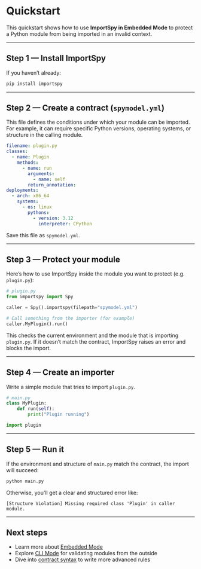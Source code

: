 # Quickstart

This quickstart shows how to use **ImportSpy in Embedded Mode** to protect a Python module from being imported in an invalid context.

---

## Step 1 — Install ImportSpy

If you haven’t already:

```bash
pip install importspy
```

---

## Step 2 — Create a contract (`spymodel.yml`)

This file defines the conditions under which your module can be imported.  
For example, it can require specific Python versions, operating systems, or structure in the calling module.

```yaml
filename: plugin.py
classes:
  - name: Plugin
    methods:
      - name: run
        arguments:
          - name: self
        return_annotation:
deployments:
  - arch: x86_64
    systems:
      - os: linux
        pythons:
          - version: 3.12
            interpreter: CPython
```

Save this file as `spymodel.yml`.

---

## Step 3 — Protect your module

Here’s how to use ImportSpy inside the module you want to protect (e.g. `plugin.py`):

```python
# plugin.py
from importspy import Spy

caller = Spy().importspy(filepath="spymodel.yml")

# Call something from the importer (for example)
caller.MyPlugin().run()
```

This checks the current environment and the module that is importing `plugin.py`.
If it doesn’t match the contract, ImportSpy raises an error and blocks the import.

---

## Step 4 — Create an importer

Write a simple module that tries to import `plugin.py`.

```python
# main.py
class MyPlugin:
    def run(self):
        print("Plugin running")

import plugin
```

---

## Step 5 — Run it

If the environment and structure of `main.py` match the contract, the import will succeed:

```bash
python main.py
```

Otherwise, you'll get a clear and structured error like:

```
[Structure Violation] Missing required class 'Plugin' in caller module.
```

---

## Next steps

- Learn more about [Embedded Mode](../modes/embedded.md)
- Explore [CLI Mode](../modes/cli.md) for validating modules from the outside
- Dive into [contract syntax](../contracts/syntax.md) to write more advanced rules
